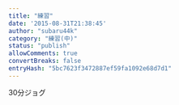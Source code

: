 ```yaml
---
title: "練習"
date: '2015-08-31T21:38:45'
author: "subaru44k"
category: "練習(中)"
status: "publish"
allowComments: true
convertBreaks: false
entryHash: "5bc7623f3472887ef59fa1092e68d7d1"
---
```

30分ジョグ
